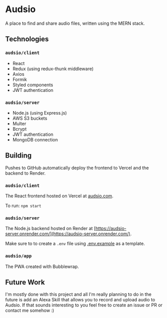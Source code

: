 # Audsio
A place to find and share audio files, written using the MERN stack.

## Technologies

### `audsio/client`

- React
- Redux (using redux-thunk middleware)
- Axios
- Formik
- Styled components
- JWT authentication

### `audsio/server`

- Node.js (using Express.js)
- AWS S3 buckets
- Multer
- Bcrypt
- JWT authentication
- MongoDB connection


## Building

Pushes to GitHub automatically deploy the frontend to Vercel and the backend to Render.

### `audsio/client`

The React frontend hosted on Vercel at [audsio.com](https://www.audsio.com).

To run: `npm start`

### `audsio/server`

The Node.js backend hosted on Render at [https://audsio-server.onrender.com/](https://audsio-server.onrender.com/).

Make sure to to create a `.env` file using [.env.example](server/.env.example) as a template.

### `audsio/app`

The PWA created with Bubblewrap.

## Future Work

I'm mostly done with this project and all I'm really planning to do in the future is add an Alexa Skill that allows you to record and upload audio to Audsio. If that sounds interesting to you feel free to create an issue or PR or contact me somehow :)
